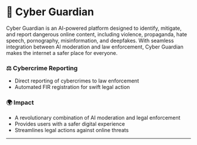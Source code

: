# 🚀 Cyber Guardian

Cyber Guardian is an AI-powered platform designed to identify, mitigate, and report dangerous online content, including violence, propaganda, hate speech, pornography, misinformation, and deepfakes. With seamless integration between AI moderation and law enforcement, Cyber Guardian makes the internet a safer place for everyone.

### ⚖️ Cybercrime Reporting

- Direct reporting of cybercrimes to law enforcement
- Automated FIR registration for swift legal action

### 🌍 Impact

- A revolutionary combination of AI moderation and legal enforcement
- Provides users with a safer digital experience
- Streamlines legal actions against online threats

---
